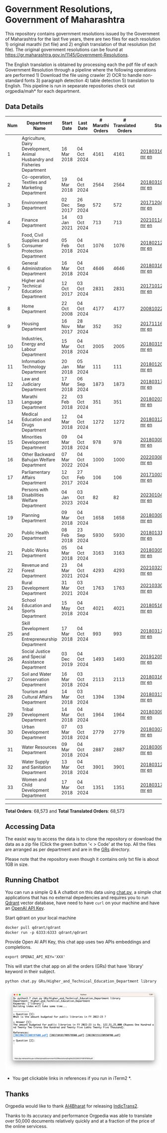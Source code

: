 # Government Resolutions, Government of Maharashtra

This repository contains government resolutions issued by the Government of Maharashtra for the last five years, there are two files for each resolution 1) original marathi (txt file) and 2) english translation of that resolution (txt file). The original government resolutions can be found at https://gr.maharashtra.gov.in/1145/Government-Resolutions.

The English translation is obtained by processing each the pdf file of each Government Resolution through a pipeline where the following operations are performed 1) Download the file using crawler 2) OCR to handle non-standard fonts 3) paragraph detection 4) table  detection 5) translation to English. This pipeline is run in sepearate repositories check out orgpedia/mah* for each department.


## Data Details

| Num | Department Name | Start Date | Last Date | # Marathi Orders | # Translated Orders | Starting Order | Last Order |
| --- | --------------- | ---------- | --------- | ---------------- | ------------------- | -------------- | ---------- |
| 1 | Agriculture, Dairy Development, Animal Husbandry and Fisheries Department | 16 Mar 2018 | 04 Oct 2024 | 4161 | 4161 | [201803161624182101.pdf](https://gr.maharashtra.gov.in/Site/Upload/Government%20Resolutions/English/201803161624182101.pdf) [mr](GRs/Agriculture,_Dairy_Development,_Animal_Husbandry_and_Fisheries_Department/201803161624182101.pdf.mr.txt) [en](GRs/Agriculture,_Dairy_Development,_Animal_Husbandry_and_Fisheries_Department/201803161624182101.pdf.en.txt) | [202410041915224501.pdf](https://gr.maharashtra.gov.in/Site/Upload/Government%20Resolutions/English/202410041915224501.pdf) [mr](GRs/Agriculture,_Dairy_Development,_Animal_Husbandry_and_Fisheries_Department/202410041915224501.pdf.mr.txt) [en](GRs/Agriculture,_Dairy_Development,_Animal_Husbandry_and_Fisheries_Department/202410041915224501.pdf.en.txt) |
| 2 | Co-operation, Textiles and Marketing Department | 19 Mar 2018 | 04 Oct 2024 | 2564 | 2564 | [201803191257576702.pdf](https://gr.maharashtra.gov.in/Site/Upload/Government%20Resolutions/English/201803191257576702.pdf) [mr](GRs/Co-operation,_Textiles_and_Marketing_Department/201803191257576702.pdf.mr.txt) [en](GRs/Co-operation,_Textiles_and_Marketing_Department/201803191257576702.pdf.en.txt) | [202410041719474902.pdf](https://gr.maharashtra.gov.in/Site/Upload/Government%20Resolutions/English/202410041719474902.pdf) [mr](GRs/Co-operation,_Textiles_and_Marketing_Department/202410041719474902.pdf.mr.txt) [en](GRs/Co-operation,_Textiles_and_Marketing_Department/202410041719474902.pdf.en.txt) |
| 3 | Environment Department | 02 Dec 2017 | 26 Sep 2024 | 572 | 572 | [201712041147216904.pdf](https://gr.maharashtra.gov.in/Site/Upload/Government%20Resolutions/English/201712041147216904.pdf) [mr](GRs/Environment_Department/201712041147216904.pdf.mr.txt) [en](GRs/Environment_Department/201712041147216904.pdf.en.txt) | [202409261446552704.pdf](https://gr.maharashtra.gov.in/Site/Upload/Government%20Resolutions/English/202409261446552704.pdf) [mr](GRs/Environment_Department/202409261446552704.pdf.mr.txt) [en](GRs/Environment_Department/202409261446552704.pdf.en.txt) |
| 4 | Finance Department | 14 Jan 2021 | 03 Oct 2024 | 713 | 713 | [202101141237329905.pdf](https://gr.maharashtra.gov.in/Site/Upload/Government%20Resolutions/English/202101141237329905.pdf) [mr](GRs/Finance_Department/202101141237329905.pdf.mr.txt) [en](GRs/Finance_Department/202101141237329905.pdf.en.txt) | [202410031131235705.pdf](https://gr.maharashtra.gov.in/Site/Upload/Government%20Resolutions/English/202410031131235705.pdf) [mr](GRs/Finance_Department/202410031131235705.pdf.mr.txt) [en](GRs/Finance_Department/202410031131235705.pdf.en.txt) |
| 5 | Food, Civil Supplies and Consumer Protection Department | 05 Feb 2018 | 04 Oct 2024 | 1076 | 1076 | [201802121244545806.pdf](https://gr.maharashtra.gov.in/Site/Upload/Government%20Resolutions/English/201802121244545806.pdf) [mr](GRs/Food,_Civil_Supplies_and_Consumer_Protection_Department/201802121244545806.pdf.mr.txt) [en](GRs/Food,_Civil_Supplies_and_Consumer_Protection_Department/201802121244545806.pdf.en.txt) | [202410041216241406.pdf](https://gr.maharashtra.gov.in/Site/Upload/Government%20Resolutions/English/202410041216241406.pdf) [mr](GRs/Food,_Civil_Supplies_and_Consumer_Protection_Department/202410041216241406.pdf.mr.txt) [en](GRs/Food,_Civil_Supplies_and_Consumer_Protection_Department/202410041216241406.pdf.en.txt) |
| 6 | General Administration Department | 16 Mar 2018 | 04 Oct 2024 | 4646 | 4646 | [201803161224022707.pdf](https://gr.maharashtra.gov.in/Site/Upload/Government%20Resolutions/English/201803161224022707.pdf) [mr](GRs/General_Administration_Department/201803161224022707.pdf.mr.txt) [en](GRs/General_Administration_Department/201803161224022707.pdf.en.txt) | [202410041900551007.pdf](https://gr.maharashtra.gov.in/Site/Upload/Government%20Resolutions/English/202410041900551007.pdf) [mr](GRs/General_Administration_Department/202410041900551007.pdf.mr.txt) [en](GRs/General_Administration_Department/202410041900551007.pdf.en.txt) |
| 7 | Higher and Technical Education Department | 12 Oct 2017 | 03 Oct 2024 | 2831 | 2831 | [201710121514029708.pdf](https://gr.maharashtra.gov.in/Site/Upload/Government%20Resolutions/English/201710121514029708.pdf) [mr](GRs/Higher_and_Technical_Education_Department/201710121514029708.pdf.mr.txt) [en](GRs/Higher_and_Technical_Education_Department/201710121514029708.pdf.en.txt) | [202410031805296808.pdf](https://gr.maharashtra.gov.in/Site/Upload/Government%20Resolutions/English/202410031805296808.pdf) [mr](GRs/Higher_and_Technical_Education_Department/202410031805296808.pdf.mr.txt) [en](GRs/Higher_and_Technical_Education_Department/202410031805296808.pdf.en.txt) |
| 8 | Home Department | 22 Oct 2008 | 04 Oct 2024 | 4177 | 4177 | [20081022.pdf](https://gr.maharashtra.gov.in/Site/Upload/Government%20Resolutions/English/20081022.pdf) [mr](GRs/Home_Department/20081022.pdf.mr.txt) [en](GRs/Home_Department/20081022.pdf.en.txt) | [202410041835011529.pdf](https://gr.maharashtra.gov.in/Site/Upload/Government%20Resolutions/English/202410041835011529.pdf) [mr](GRs/Home_Department/202410041835011529.pdf.mr.txt) [en](GRs/Home_Department/202410041835011529.pdf.en.txt) |
| 9 | Housing Department | 16 Nov 2017 | 28 Mar 2024 | 352 | 352 | [201711161447076609.pdf](https://gr.maharashtra.gov.in/Site/Upload/Government%20Resolutions/English/201711161447076609.pdf) [mr](GRs/Housing_Department/201711161447076609.pdf.mr.txt) [en](GRs/Housing_Department/201711161447076609.pdf.en.txt) | [202403281255554909.pdf](https://gr.maharashtra.gov.in/Site/Upload/Government%20Resolutions/English/202403281255554909.pdf) [mr](GRs/Housing_Department/202403281255554909.pdf.mr.txt) [en](GRs/Housing_Department/202403281255554909.pdf.en.txt) |
| 10 | Industries, Energy and Labour Department | 15 Mar 2018 | 04 Oct 2024 | 2005 | 2005 | [201803151204055010.pdf](https://gr.maharashtra.gov.in/Site/Upload/Government%20Resolutions/English/201803151204055010.pdf) [mr](GRs/Industries,_Energy_and_Labour_Department/201803151204055010.pdf.mr.txt) [en](GRs/Industries,_Energy_and_Labour_Department/201803151204055010.pdf.en.txt) | [202410041402191410.pdf](https://gr.maharashtra.gov.in/Site/Upload/Government%20Resolutions/English/202410041402191410.pdf) [mr](GRs/Industries,_Energy_and_Labour_Department/202410041402191410.pdf.mr.txt) [en](GRs/Industries,_Energy_and_Labour_Department/202410041402191410.pdf.en.txt) |
| 11 | Information Technology Department | 20 Jan 2018 | 05 Mar 2024 | 111 | 111 | [201801201843024511.pdf](https://gr.maharashtra.gov.in/Site/Upload/Government%20Resolutions/English/201801201843024511.pdf) [mr](GRs/Information_Technology_Department/201801201843024511.pdf.mr.txt) [en](GRs/Information_Technology_Department/201801201843024511.pdf.en.txt) | [202403051249430211.pdf](https://gr.maharashtra.gov.in/Site/Upload/Government%20Resolutions/English/202403051249430211.pdf) [mr](GRs/Information_Technology_Department/202403051249430211.pdf.mr.txt) [en](GRs/Information_Technology_Department/202403051249430211.pdf.en.txt) |
| 12 | Law and Judiciary Department | 17 Mar 2018 | 06 Sep 2024 | 1873 | 1873 | [201803171129290212.pdf](https://gr.maharashtra.gov.in/Site/Upload/Government%20Resolutions/English/201803171129290212.pdf) [mr](GRs/Law_and_Judiciary_Department/201803171129290212.pdf.mr.txt) [en](GRs/Law_and_Judiciary_Department/201803171129290212.pdf.en.txt) | [202409061555562912.pdf](https://gr.maharashtra.gov.in/Site/Upload/Government%20Resolutions/English/202409061555562912.pdf) [mr](GRs/Law_and_Judiciary_Department/202409061555562912.pdf.mr.txt) [en](GRs/Law_and_Judiciary_Department/202409061555562912.pdf.en.txt) |
| 13 | Marathi Language Department | 22 Feb 2018 | 03 Oct 2024 | 351 | 351 | [201802031549154233.pdf](https://gr.maharashtra.gov.in/Site/Upload/Government%20Resolutions/English/201802031549154233.pdf) [mr](GRs/Marathi_Language_Department/201802031549154233.pdf.mr.txt) [en](GRs/Marathi_Language_Department/201802031549154233.pdf.en.txt) | [202410031215059133.pdf](https://gr.maharashtra.gov.in/Site/Upload/Government%20Resolutions/English/202410031215059133.pdf) [mr](GRs/Marathi_Language_Department/202410031215059133.pdf.mr.txt) [en](GRs/Marathi_Language_Department/202410031215059133.pdf.en.txt) |
| 14 | Medical Education and Drugs Department | 12 Mar 2018 | 04 Oct 2024 | 1272 | 1272 | [201803121137094813.pdf](https://gr.maharashtra.gov.in/Site/Upload/Government%20Resolutions/English/201803121137094813.pdf) [mr](GRs/Medical_Education_and_Drugs_Department/201803121137094813.pdf.mr.txt) [en](GRs/Medical_Education_and_Drugs_Department/201803121137094813.pdf.en.txt) | [202410041221585013.pdf](https://gr.maharashtra.gov.in/Site/Upload/Government%20Resolutions/English/202410041221585013.pdf) [mr](GRs/Medical_Education_and_Drugs_Department/202410041221585013.pdf.mr.txt) [en](GRs/Medical_Education_and_Drugs_Department/202410041221585013.pdf.en.txt) |
| 15 | Minorities Development Department | 09 Mar 2018 | 04 Oct 2024 | 978 | 978 | [201803091218355314.pdf](https://gr.maharashtra.gov.in/Site/Upload/Government%20Resolutions/English/201803091218355314.pdf) [mr](GRs/Minorities_Development_Department/201803091218355314.pdf.mr.txt) [en](GRs/Minorities_Development_Department/201803091218355314.pdf.en.txt) | [202410042106343614.pdf](https://gr.maharashtra.gov.in/Site/Upload/Government%20Resolutions/English/202410042106343614.pdf) [mr](GRs/Minorities_Development_Department/202410042106343614.pdf.mr.txt) [en](GRs/Minorities_Development_Department/202410042106343614.pdf.en.txt) |
| 16 | Other Backward Bahujan Welfare Department | 07 Mar 2022 | 04 Oct 2024 | 1000 | 1000 | [202203081752439334.pdf](https://gr.maharashtra.gov.in/Site/Upload/Government%20Resolutions/English/202203081752439334.pdf) [mr](GRs/Other_Backward_Bahujan_Welfare_Department/202203081752439334.pdf.mr.txt) [en](GRs/Other_Backward_Bahujan_Welfare_Department/202203081752439334.pdf.en.txt) | [202410041820011134.pdf](https://gr.maharashtra.gov.in/Site/Upload/Government%20Resolutions/English/202410041820011134.pdf) [mr](GRs/Other_Backward_Bahujan_Welfare_Department/202410041820011134.pdf.mr.txt) [en](GRs/Other_Backward_Bahujan_Welfare_Department/202410041820011134.pdf.en.txt) |
| 17 | Parliamentary Affairs Department | 12 Oct 2017 | 27 Feb 2024 | 106 | 106 | [201710031642378615.pdf](https://gr.maharashtra.gov.in/Site/Upload/Government%20Resolutions/English/201710031642378615.pdf) [mr](GRs/Parliamentary_Affairs_Department/201710031642378615.pdf.mr.txt) [en](GRs/Parliamentary_Affairs_Department/201710031642378615.pdf.en.txt) | [202402271500283915.pdf](https://gr.maharashtra.gov.in/Site/Upload/Government%20Resolutions/English/202402271500283915.pdf) [mr](GRs/Parliamentary_Affairs_Department/202402271500283915.pdf.mr.txt) [en](GRs/Parliamentary_Affairs_Department/202402271500283915.pdf.en.txt) |
| 18 | Persons with Disabilities Welfare Department | 04 Jan 2023 | 03 Oct 2024 | 82 | 82 | [202301041906309635.pdf](https://gr.maharashtra.gov.in/Site/Upload/Government%20Resolutions/English/202301041906309635.pdf) [mr](GRs/Persons_with_Disabilities_Welfare_Department/202301041906309635.pdf.mr.txt) [en](GRs/Persons_with_Disabilities_Welfare_Department/202301041906309635.pdf.en.txt) | [202410031658248835.pdf](https://gr.maharashtra.gov.in/Site/Upload/Government%20Resolutions/English/202410031658248835.pdf) [mr](GRs/Persons_with_Disabilities_Welfare_Department/202410031658248835.pdf.mr.txt) [en](GRs/Persons_with_Disabilities_Welfare_Department/202410031658248835.pdf.en.txt) |
| 19 | Planning Department | 09 Mar 2018 | 04 Oct 2024 | 1658 | 1658 | [201803091441032716.pdf](https://gr.maharashtra.gov.in/Site/Upload/Government%20Resolutions/English/201803091441032716.pdf) [mr](GRs/Planning_Department/201803091441032716.pdf.mr.txt) [en](GRs/Planning_Department/201803091441032716.pdf.en.txt) | [202410041246421416.pdf](https://gr.maharashtra.gov.in/Site/Upload/Government%20Resolutions/English/202410041246421416.pdf) [mr](GRs/Planning_Department/202410041246421416.pdf.mr.txt) [en](GRs/Planning_Department/202410041246421416.pdf.en.txt) |
| 20 | Public Health Department | 08 Feb 2018 | 23 Sep 2024 | 5930 | 5930 | [201801311722275417.pdf](https://gr.maharashtra.gov.in/Site/Upload/Government%20Resolutions/English/201801311722275417.pdf) [mr](GRs/Public_Health_Department/201801311722275417.pdf.mr.txt) [en](GRs/Public_Health_Department/201801311722275417.pdf.en.txt) | [202409091423545517.pdf](https://gr.maharashtra.gov.in/Site/Upload/Government%20Resolutions/English/202409091423545517.pdf) [mr](GRs/Public_Health_Department/202409091423545517.pdf.mr.txt) [en](GRs/Public_Health_Department/202409091423545517.pdf.en.txt) |
| 21 | Public Works Department | 05 Mar 2018 | 04 Oct 2024 | 3163 | 3163 | [201803051515468118.pdf](https://gr.maharashtra.gov.in/Site/Upload/Government%20Resolutions/English/201803051515468118.pdf) [mr](GRs/Public_Works_Department/201803051515468118.pdf.mr.txt) [en](GRs/Public_Works_Department/201803051515468118.pdf.en.txt) | [202410041700375618.pdf](https://gr.maharashtra.gov.in/Site/Upload/Government%20Resolutions/English/202410041700375618.pdf) [mr](GRs/Public_Works_Department/202410041700375618.pdf.mr.txt) [en](GRs/Public_Works_Department/202410041700375618.pdf.en.txt) |
| 22 | Revenue and Forest Department | 23 Mar 2021 | 04 Oct 2024 | 4293 | 4293 | [202103231328393119.pdf](https://gr.maharashtra.gov.in/Site/Upload/Government%20Resolutions/English/202103231328393119.pdf) [mr](GRs/Revenue_and_Forest_Department/202103231328393119.pdf.mr.txt) [en](GRs/Revenue_and_Forest_Department/202103231328393119.pdf.en.txt) | [202410041924545619.pdf](https://gr.maharashtra.gov.in/Site/Upload/Government%20Resolutions/English/202410041924545619....pdf) [mr](GRs/Revenue_and_Forest_Department/202410041924545619.pdf.mr.txt) [en](GRs/Revenue_and_Forest_Department/202410041924545619.pdf.en.txt) |
| 23 | Rural Development Department | 31 Mar 2021 | 03 Oct 2024 | 1763 | 1763 | [202103301021181120.pdf](https://gr.maharashtra.gov.in/Site/Upload/Government%20Resolutions/English/202103301021181120.pdf) [mr](GRs/Rural_Development_Department/202103301021181120.pdf.mr.txt) [en](GRs/Rural_Development_Department/202103301021181120.pdf.en.txt) | [202410031055059020.pdf](https://gr.maharashtra.gov.in/Site/Upload/Government%20Resolutions/English/202410031055059020.pdf) [mr](GRs/Rural_Development_Department/202410031055059020.pdf.mr.txt) [en](GRs/Rural_Development_Department/202410031055059020.pdf.en.txt) |
| 24 | School Education and Sports Department | 15 May 2018 | 04 Oct 2024 | 4021 | 4021 | [201805161114241221.pdf](https://gr.maharashtra.gov.in/Site/Upload/Government%20Resolutions/English/201805161114241221.pdf) [mr](GRs/School_Education_and_Sports_Department/201805161114241221.pdf.mr.txt) [en](GRs/School_Education_and_Sports_Department/201805161114241221.pdf.en.txt) | [202410041730415421.pdf](https://gr.maharashtra.gov.in/Site/Upload/Government%20Resolutions/English/202410041730415421.pdf) [mr](GRs/School_Education_and_Sports_Department/202410041730415421.pdf.mr.txt) [en](GRs/School_Education_and_Sports_Department/202410041730415421.pdf.en.txt) |
| 25 | Skill Development and Entrepreneurship Department | 17 Mar 2018 | 04 Oct 2024 | 993 | 993 | [201803171322099003.pdf](https://gr.maharashtra.gov.in/Site/Upload/Government%20Resolutions/English/201803171322099003.pdf) [mr](GRs/Skill_Development_and_Entrepreneurship_Department/201803171322099003.pdf.mr.txt) [en](GRs/Skill_Development_and_Entrepreneurship_Department/201803171322099003.pdf.en.txt) | [202410041850111103.pdf](https://gr.maharashtra.gov.in/Site/Upload/Government%20Resolutions/English/202410041850111103.pdf) [mr](GRs/Skill_Development_and_Entrepreneurship_Department/202410041850111103.pdf.mr.txt) [en](GRs/Skill_Development_and_Entrepreneurship_Department/202410041850111103.pdf.en.txt) |
| 26 | Social Justice and Special Assistance Department | 03 Dec 2019 | 04 Oct 2024 | 1493 | 1493 | [201912051107011622.pdf](https://gr.maharashtra.gov.in/Site/Upload/Government%20Resolutions/English/201912051107011622.pdf) [mr](GRs/Social_Justice_and_Special_Assistance_Department/201912051107011622.pdf.mr.txt) [en](GRs/Social_Justice_and_Special_Assistance_Department/201912051107011622.pdf.en.txt) | [202410041622521222.pdf](https://gr.maharashtra.gov.in/Site/Upload/Government%20Resolutions/English/202410041622521222.pdf) [mr](GRs/Social_Justice_and_Special_Assistance_Department/202410041622521222.pdf.mr.txt) [en](GRs/Social_Justice_and_Special_Assistance_Department/202410041622521222.pdf.en.txt) |
| 27 | Soil and Water Conservation Department | 16 Mar 2018 | 03 Oct 2024 | 2113 | 2113 | [201803161247582426.pdf](https://gr.maharashtra.gov.in/Site/Upload/Government%20Resolutions/English/201803161247582426.pdf) [mr](GRs/Soil_and_Water_Conservation_Department/201803161247582426.pdf.mr.txt) [en](GRs/Soil_and_Water_Conservation_Department/201803161247582426.pdf.en.txt) | [202410031102006726.pdf](https://gr.maharashtra.gov.in/Site/Upload/Government%20Resolutions/English/202410031102006726.pdf) [mr](GRs/Soil_and_Water_Conservation_Department/202410031102006726.pdf.mr.txt) [en](GRs/Soil_and_Water_Conservation_Department/202410031102006726.pdf.en.txt) |
| 28 | Tourism and Cultural Affairs Department | 14 Mar 2018 | 03 Oct 2024 | 1394 | 1394 | [201803131542054523.pdf](https://gr.maharashtra.gov.in/Site/Upload/Government%20Resolutions/English/201803131542054523.pdf) [mr](GRs/Tourism_and_Cultural_Affairs_Department/201803131542054523.pdf.mr.txt) [en](GRs/Tourism_and_Cultural_Affairs_Department/201803131542054523.pdf.en.txt) | [202410031722041123.pdf](https://gr.maharashtra.gov.in/Site/Upload/Government%20Resolutions/English/202410031722041123.pdf) [mr](GRs/Tourism_and_Cultural_Affairs_Department/202410031722041123.pdf.mr.txt) [en](GRs/Tourism_and_Cultural_Affairs_Department/202410031722041123.pdf.en.txt) |
| 29 | Tribal Development Department | 14 Mar 2018 | 04 Oct 2024 | 1964 | 1964 | [201803091105184924.pdf](https://gr.maharashtra.gov.in/Site/Upload/Government%20Resolutions/English/201803091105184924.pdf) [mr](GRs/Tribal_Development_Department/201803091105184924.pdf.mr.txt) [en](GRs/Tribal_Development_Department/201803091105184924.pdf.en.txt) | [202410011710442624.pdf](https://gr.maharashtra.gov.in/Site/Upload/Government%20Resolutions/English/202410011710442624.pdf) [mr](GRs/Tribal_Development_Department/202410011710442624.pdf.mr.txt) [en](GRs/Tribal_Development_Department/202410011710442624.pdf.en.txt) |
| 30 | Urban Development Department | 07 Mar 2018 | 03 Oct 2024 | 2779 | 2779 | [201803071203178325.pdf](https://gr.maharashtra.gov.in/Site/Upload/Government%20Resolutions/English/201803071203178325.pdf) [mr](GRs/Urban_Development_Department/201803071203178325.pdf.mr.txt) [en](GRs/Urban_Development_Department/201803071203178325.pdf.en.txt) | [202410031858016825.pdf](https://gr.maharashtra.gov.in/Site/Upload/Government%20Resolutions/English/202410031858016825.pdf) [mr](GRs/Urban_Development_Department/202410031858016825.pdf.mr.txt) [en](GRs/Urban_Development_Department/202410031858016825.pdf.en.txt) |
| 31 | Water Resources Department | 09 Mar 2018 | 04 Oct 2024 | 2887 | 2887 | [201803091034435527.pdf](https://gr.maharashtra.gov.in/Site/Upload/Government%20Resolutions/English/201803091034435527.pdf) [mr](GRs/Water_Resources_Department/201803091034435527.pdf.mr.txt) [en](GRs/Water_Resources_Department/201803091034435527.pdf.en.txt) | [202410041621321327.pdf](https://gr.maharashtra.gov.in/Site/Upload/Government%20Resolutions/English/202410041621321327.pdf) [mr](GRs/Water_Resources_Department/202410041621321327.pdf.mr.txt) [en](GRs/Water_Resources_Department/202410041621321327.pdf.en.txt) |
| 32 | Water Supply and Sanitation Department | 13 Mar 2018 | 04 Oct 2024 | 3901 | 3901 | [201803121414108428.pdf](https://gr.maharashtra.gov.in/Site/Upload/Government%20Resolutions/English/201803121414108428.pdf) [mr](GRs/Water_Supply_and_Sanitation_Department/201803121414108428.pdf.mr.txt) [en](GRs/Water_Supply_and_Sanitation_Department/201803121414108428.pdf.en.txt) | [202410041255283628.pdf](https://gr.maharashtra.gov.in/Site/Upload/Government%20Resolutions/English/202410041255283628.pdf) [mr](GRs/Water_Supply_and_Sanitation_Department/202410041255283628.pdf.mr.txt) [en](GRs/Water_Supply_and_Sanitation_Department/202410041255283628.pdf.en.txt) |
| 33 | Women and Child Development Department | 17 Mar 2018 | 04 Oct 2024 | 1351 | 1351 | [201803171539444330.pdf](https://gr.maharashtra.gov.in/Site/Upload/Government%20Resolutions/English/201803171539444330.pdf) [mr](GRs/Women_and_Child_Development_Department/201803171539444330.pdf.mr.txt) [en](GRs/Women_and_Child_Development_Department/201803171539444330.pdf.en.txt) | [202410041750381130.pdf](https://gr.maharashtra.gov.in/Site/Upload/Government%20Resolutions/English/202410041750381130.pdf) [mr](GRs/Women_and_Child_Development_Department/202410041750381130.pdf.mr.txt) [en](GRs/Women_and_Child_Development_Department/202410041750381130.pdf.en.txt) |
----------------------------------------------------------------------------------------------------

**Total Orders**: 68,573 and **Total Translated Orders**: 68,573
## Accessing Data

The easist way to access the data is to clone the repository or download the data as a zip file (Click the green button '< > Code' at the top. All the files are arranged as per department and are in the [GRs](GRs) directory.

Please note that the repository even though it contains only txt file is about 1GB in size.

## Running Chatbot

You can run a simple Q & A chatbot on this data using [chat.py](chat.py), a simple chat applications that has no external depedencies and requires you to run [Qdrant](https://qdrant.tech/) vector database, have need to have `curl` on your machine and have an [OpenAI API Key](https://help.openai.com/en/articles/4936850-where-do-i-find-my-secret-api-key).

Start qdrant on your local machine
```shell
docker pull qdrant/qdrant
docker run -p 6333:6333 qdrant/qdrant
```

Provide Open AI API Key, this chat app uses two APIs embeddings and completions.
```shell
export OPENAI_API_KEY='XXX'
```

This will start the chat app on all the orders (GRs) that have 'library' keyword in their subject.

```shell
python chat.py GRs/Higher_and_Technical_Education_Department library
```

![screenshot of running chat.py](screenshot.png)

* You get clickable links in references if you run in iTerm2 *.

## Thanks

Orgpedia would like to thank [AI4Bharat](https://ai4bharat.iitm.ac.in/) for releasing [IndicTrans2](https://github.com/AI4Bharat/IndicTrans2).

Thanks to its accuracy and performance Orgpedia was able to translate over 50,000 documents relatively quickly and at a fraction of the price of the online servicess.











